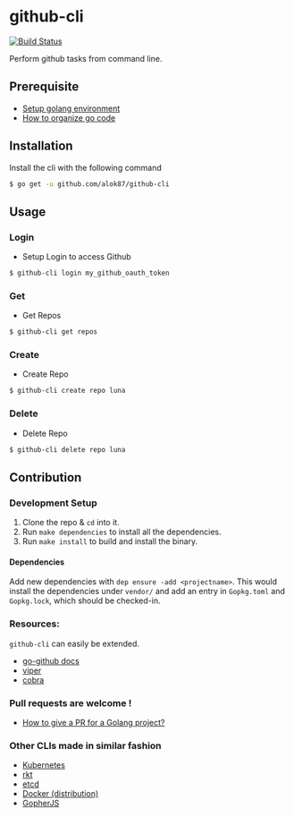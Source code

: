 # github-cli

[![Build Status](https://travis-ci.org/alok87/github-cli.svg?branch=master)](https://travis-ci.org/alok87/github-cli)

Perform github tasks from command line.

## Prerequisite

* [Setup golang environment](https://golang.org/doc/install)
* [How to organize go code](https://golang.org/doc/code.html)

## Installation

Install the cli with the following command
```bash
$ go get -u github.com/alok87/github-cli
```

## Usage

### Login
* Setup Login to access Github
```bash
$ github-cli login my_github_oauth_token
```

###  Get
* Get Repos
```bash
$ github-cli get repos
```

###  Create
* Create Repo
```bash
$ github-cli create repo luna
```

###  Delete
* Delete Repo
```bash
$ github-cli delete repo luna
```


## Contribution

### Development Setup

1. Clone the repo & `cd` into it.
2. Run `make dependencies` to install all the dependencies.
3. Run `make install` to build and install the binary.

#### Dependencies

Add new dependencies with `dep ensure -add <projectname>`. This would install
the dependencies under `vendor/` and add an entry in `Gopkg.toml` and
`Gopkg.lock`, which should be checked-in.


### Resources:
`github-cli` can easily be extended.

* [go-github docs](https://godoc.org/github.com/google/go-github/github)
* [viper](https://github.com/spf13/viper)
* [cobra](https://github.com/spf13/cobra)


### Pull requests are welcome !
* [How to give a PR for a Golang project?](http://blog.campoy.cat/2014/03/github-and-go-forking-pull-requests-and.html)

### Other CLIs made in similar fashion
* [Kubernetes](http://kubernetes.io/)
* [rkt](https://github.com/coreos/rkt)
* [etcd](https://github.com/coreos/etcd)
* [Docker (distribution)](https://github.com/docker/distribution)
* [GopherJS](http://www.gopherjs.org/)
